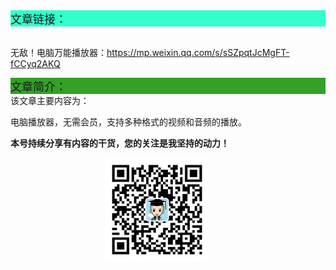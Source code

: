 <div style="background-color:#33ffcc;font-size:18px">文章链接：</div>

<br/>无敌！电脑万能播放器：<a href="https://mp.weixin.qq.com/s/sSZpqtJcMgFT-fCCyq2AKQ" target="_blank" >https://mp.weixin.qq.com/s/sSZpqtJcMgFT-fCCyq2AKQ</a>



<div style="background-color:RGB(52,160,40);font-size:18px">文章简介：</div>
该文章主要内容为：

电脑播放器，无需会员，支持多种格式的视频和音频的播放。

**本号持续分享有内容的干货，您的关注是我坚持的动力！**

<img src="./_assets/clip_image002.jpg" style="width:33%;margin-left:30%" />